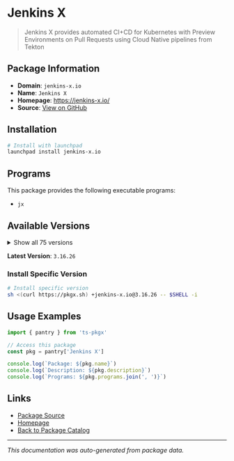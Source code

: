 # Jenkins X

> Jenkins X provides automated CI+CD for Kubernetes with Preview Environments on Pull Requests using Cloud Native pipelines from Tekton

## Package Information

- **Domain**: `jenkins-x.io`
- **Name**: `Jenkins X`
- **Homepage**: https://jenkins-x.io/
- **Source**: [View on GitHub](https://github.com/pkgxdev/pantry/tree/main/projects/jenkins-x.io/package.yml)

## Installation

```bash
# Install with launchpad
launchpad install jenkins-x.io
```

## Programs

This package provides the following executable programs:

- `jx`

## Available Versions

<details>
<summary>Show all 75 versions</summary>

- `3.16.26`, `3.16.25`, `3.16.24`, `3.16.21`, `3.16.19`
- `3.16.18`, `3.16.13`, `3.16.10`, `3.16.4`, `3.16.1`
- `3.16.0`, `3.11.116`, `3.11.113`, `3.11.111`, `3.11.108`
- `3.11.107`, `3.11.105`, `3.11.92`, `3.11.90`, `3.11.87`
- `3.11.81`, `3.11.78`, `3.11.77`, `3.11.76`, `3.11.75`
- `3.11.74`, `3.11.71`, `3.11.70`, `3.11.69`, `3.11.66`
- `3.11.65`, `3.11.63`, `3.11.56`, `3.11.52`, `3.11.49`
- `3.11.48`, `3.11.45`, `3.11.44`, `3.11.41`, `3.11.39`
- `3.11.38`, `3.11.27`, `3.11.26`, `3.11.25`, `3.11.24`
- `3.11.21`, `3.11.17`, `3.11.14`, `3.11.11`, `3.11.10`
- `3.11.8`, `3.11.7`, `3.11.5`, `3.11.4`, `3.11.2`
- `3.11.1`, `3.11.0`, `3.10.182`, `3.10.181`, `3.10.180`
- `3.10.178`, `3.10.177`, `3.10.176`, `3.10.172`, `3.10.170`
- `3.10.169`, `3.10.167`, `3.10.166`, `3.10.161`, `3.10.160`
- `3.10.158`, `3.10.157`, `3.10.156`, `3.10.155`, `3.10.154`

</details>

**Latest Version**: `3.16.26`

### Install Specific Version

```bash
# Install specific version
sh <(curl https://pkgx.sh) +jenkins-x.io@3.16.26 -- $SHELL -i
```

## Usage Examples

```typescript
import { pantry } from 'ts-pkgx'

// Access this package
const pkg = pantry['Jenkins X']

console.log(`Package: ${pkg.name}`)
console.log(`Description: ${pkg.description}`)
console.log(`Programs: ${pkg.programs.join(', ')}`)
```

## Links

- [Package Source](https://github.com/pkgxdev/pantry/tree/main/projects/jenkins-x.io/package.yml)
- [Homepage](https://jenkins-x.io/)
- [Back to Package Catalog](../../package-catalog.md)

---

*This documentation was auto-generated from package data.*
